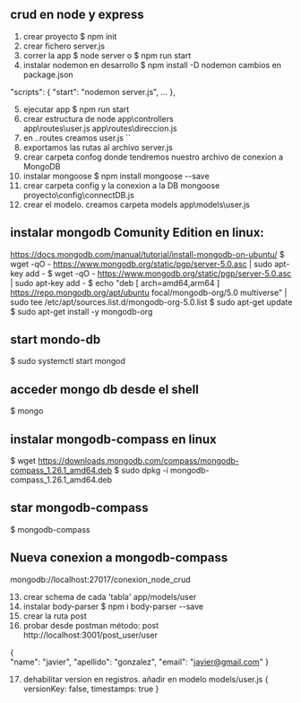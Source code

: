 ## crud en node y express

1. crear proyecto
$ npm init
2. crear fichero server.js
3. correr la app
$ node server o $ npm run start
4. instalar nodemon en desarrollo
$ npm install -D nodemon
cambios en package.json

  "scripts": {
    "start": "nodemon server.js",
    ...
  },

5. ejecutar app
$ npm run start
6. crear estructura de node 
app\controllers\
app\routes\user.js
app\routes\direccion.js
7. en ..routes creamos user.js
``
8. exportamos las rutas al archivo server.js
9. crear carpeta confog donde tendremos nuestro archivo de conexion a MongoDB
10. instalar mongoose
$ npm install mongoose --save
11. crear carpeta config y la conexion a la DB mongoose
proyecto\config\connectDB.js
12. crear el modelo. creamos carpeta models
app\models\user.js

instalar mongodb Comunity Edition en linux:
-----------------------------------------------
https://docs.mongodb.com/manual/tutorial/install-mongodb-on-ubuntu/
$ wget -qO - https://www.mongodb.org/static/pgp/server-5.0.asc | sudo apt-key add -
$ wget -qO - https://www.mongodb.org/static/pgp/server-5.0.asc | sudo apt-key add -
$ echo "deb [ arch=amd64,arm64 ] https://repo.mongodb.org/apt/ubuntu focal/mongodb-org/5.0 multiverse" | sudo tee /etc/apt/sources.list.d/mongodb-org-5.0.list
$ sudo apt-get update
$ sudo apt-get install -y mongodb-org

start mondo-db
--------------------
$ sudo systemctl start mongod

acceder mongo db desde el shell
----------------------------------
$ mongo

instalar mongodb-compass en linux
------------------------------------
$ wget https://downloads.mongodb.com/compass/mongodb-compass_1.26.1_amd64.deb
$ sudo dpkg -i mongodb-compass_1.26.1_amd64.deb

star mongodb-compass
-----------------------
$ mongodb-compass

Nueva conexion a mongodb-compass
-----------------------------------
mongodb://localhost:27017/conexion_node_crud

13. crear schema de cada 'tabla'
app/models/user
14. instalar body-parser
$ npm i body-parser --save
15. crear la ruta post
16. probar desde postman
método: post
http://localhost:3001/post_user/user

{    
    "name": "javier",
    "apellido": "gonzalez",
    "email": "javier@gmail.com" 
}

17. dehabilitar version en registros.
añadir en modelo models/user.js
    {
        versionKey: false,
        timestamps: true
    }
